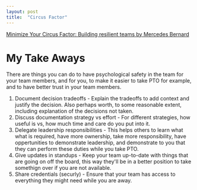 ```yaml
---
layout: post
title:  "Circus Factor"
---
```


[Minimize Your Circus Factor: Building resilient teams by Mercedes Bernard](https://www.youtube.com/watch?v=jBMSWBND0WU)

# My Take Aways

There are things you can do to have psychological safety in the team for your team members, and for you, to make it easier to take PTO for example, and to have better trust in your team members.

1. Document decision tradeoffs - Explain the tradeoffs to add context and justify the decision. Also perhaps worth, to some reasonable extent, including explanation of the decisions not taken.
2. Discuss documentation strategy vs effort - For different strategies, how useful is vs, how much time and care do you put into it.
3. Delegate leadership responsibilities - This helps others to learn what what is required, have more ownership, take more responsibility, have oppertunities to demonstrate leadership, and demonstrate to you that they can perform these duties while you take PTO.
4. Give updates in standups - Keep your team up-to-date with things that are going on off the board, this way they'll be in a better position to take somethign over if you are not available.
5. Share credentials (securly) - Ensure that your team has access to everything they might need while you are away.
